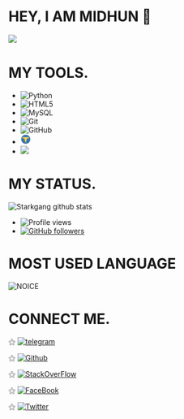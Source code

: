 # HEY, I AM MIDHUN 👋
<img align='centre' src='https://media.tenor.com/images/846b7789b5c28a0b9fa2f66977c16fea/tenor.gif' width='500"'>

# MY TOOLS.

- ![Python](https://img.shields.io/badge/-Python-black?logo=Python&style=social)&nbsp;&nbsp;
- ![HTML5](https://img.shields.io/badge/-HTML5-black?logo=html5&style=social)&nbsp;&nbsp;
- ![MySQL](https://img.shields.io/badge/-MySQL-black?logo=mysql&style=social)&nbsp;&nbsp;
- ![Git](https://img.shields.io/badge/-Git-black?logo=git&style=social)&nbsp;&nbsp;
- ![GitHub](https://img.shields.io/badge/-GitHub-black?logo=github&style=social)&nbsp;&nbsp;
- <img align='centre' src='https://github.com/LonamiWebs/Telethon/blob/master/logo.svg' width='20"'>
- <img align='centre' src='https://i.imgur.com/BOgY9ai.png' width='20"'>

# MY STATUS.

![Starkgang github stats](https://github-readme-stats.vercel.app/api?username=starkgang&show_icons=true&theme=midnight-purple)
- ![Profile views](https://gpvc.arturio.dev/Starkgang)
- [![GitHub followers](https://img.shields.io/github/followers/starkgang.svg?style=social&label=Follow&maxAge=2592000)](https://github.com/Starkgang?tab=followers)
# MOST USED LANGUAGE

![NOICE](https://github-readme-stats.vercel.app/api/top-langs/?username=Starkgang&theme=blue-green)

# CONNECT ME.

⚝ [![telegram](https://aleen42.github.io/badges/src/telegram.svg)](https://t.me/serenassistantbot)

⚝ [![Github](https://aleen42.github.io/badges/src/github.svg)](https://github.com/StarkGang)

⚝ [![StackOverFlow](https://aleen42.github.io/badges/src/stackoverflow.svg)](https://stackoverflow.com/users/14344037/starkgang)

⚝ [![FaceBook](https://aleen42.github.io/badges/src/facebook.svg)](https://www.facebook.com/StarkgangInc)

⚝ [![Twitter](https://aleen42.github.io/badges/src/twitter.svg)](https://twitter.com/StarkgangInc/)
